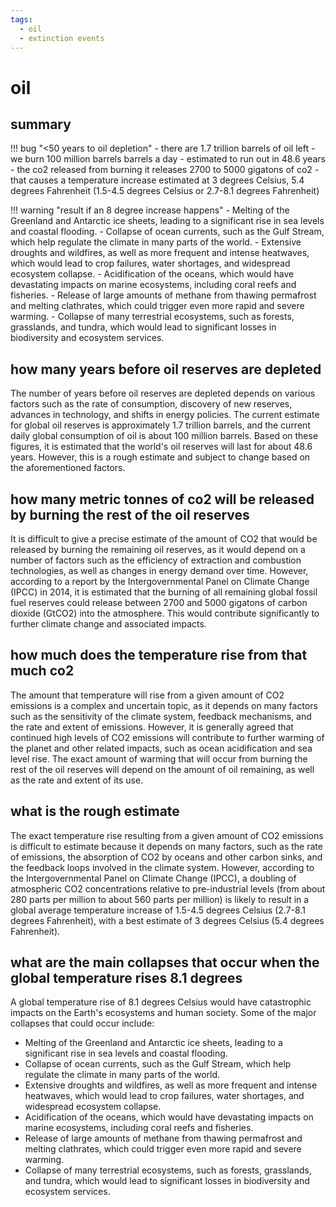 ```yaml
---
tags:
  - oil
  - extinction events
---
```


# oil

## summary

!!! bug "<50 years to oil depletion"
    - there are 1.7 trillion barrels of oil left
    - we burn 100 million barrels barrels a day
    - estimated to run out in 48.6 years
    - the co2 released from burning it releases 2700 to 5000 gigatons of co2
    - that causes a temperature increase estimated at 3 degrees Celsius, 5.4 degrees Fahrenheit (1.5-4.5 degrees Celsius or 2.7-8.1 degrees Fahrenheit)

!!! warning "result if an 8 degree increase happens"
    - Melting of the Greenland and Antarctic ice sheets, leading to a significant rise in sea levels and coastal flooding.
    - Collapse of ocean currents, such as the Gulf Stream, which help regulate the climate in many parts of the world.
    - Extensive droughts and wildfires, as well as more frequent and intense heatwaves, which would lead to crop failures, water shortages, and widespread ecosystem collapse.
    - Acidification of the oceans, which would have devastating impacts on marine ecosystems, including coral reefs and fisheries.
    - Release of large amounts of methane from thawing permafrost and melting clathrates, which could trigger even more rapid and severe warming.
    - Collapse of many terrestrial ecosystems, such as forests, grasslands, and tundra, which would lead to significant losses in biodiversity and ecosystem services.

## how many years before oil reserves are depleted

The number of years before oil reserves are depleted depends on various factors such as the rate of consumption, discovery of new reserves, advances in technology, and shifts in energy policies. The current estimate for global oil reserves is approximately 1.7 trillion barrels, and the current daily global consumption of oil is about 100 million barrels. Based on these figures, it is estimated that the world's oil reserves will last for about 48.6 years. However, this is a rough estimate and subject to change based on the aforementioned factors.

## how many metric tonnes of co2 will be released by burning the rest of the oil reserves

It is difficult to give a precise estimate of the amount of CO2 that would be released by burning the remaining oil reserves, as it would depend on a number of factors such as the efficiency of extraction and combustion technologies, as well as changes in energy demand over time. However, according to a report by the Intergovernmental Panel on Climate Change (IPCC) in 2014, it is estimated that the burning of all remaining global fossil fuel reserves could release between 2700 and 5000 gigatons of carbon dioxide (GtCO2) into the atmosphere. This would contribute significantly to further climate change and associated impacts.

## how much does the temperature rise from that much co2

The amount that temperature will rise from a given amount of CO2 emissions is a complex and uncertain topic, as it depends on many factors such as the sensitivity of the climate system, feedback mechanisms, and the rate and extent of emissions. However, it is generally agreed that continued high levels of CO2 emissions will contribute to further warming of the planet and other related impacts, such as ocean acidification and sea level rise. The exact amount of warming that will occur from burning the rest of the oil reserves will depend on the amount of oil remaining, as well as the rate and extent of its use.

## what is the rough estimate

The exact temperature rise resulting from a given amount of CO2 emissions is difficult to estimate because it depends on many factors, such as the rate of emissions, the absorption of CO2 by oceans and other carbon sinks, and the feedback loops involved in the climate system. However, according to the Intergovernmental Panel on Climate Change (IPCC), a doubling of atmospheric CO2 concentrations relative to pre-industrial levels (from about 280 parts per million to about 560 parts per million) is likely to result in a global average temperature increase of 1.5-4.5 degrees Celsius (2.7-8.1 degrees Fahrenheit), with a best estimate of 3 degrees Celsius (5.4 degrees Fahrenheit).

## what are the main collapses that occur when the global temperature rises 8.1 degrees

A global temperature rise of 8.1 degrees Celsius would have catastrophic impacts on the Earth's ecosystems and human society. Some of the major collapses that could occur include:

- Melting of the Greenland and Antarctic ice sheets, leading to a significant rise in sea levels and coastal flooding.
- Collapse of ocean currents, such as the Gulf Stream, which help regulate the climate in many parts of the world.
- Extensive droughts and wildfires, as well as more frequent and intense heatwaves, which would lead to crop failures, water shortages, and widespread ecosystem collapse.
- Acidification of the oceans, which would have devastating impacts on marine ecosystems, including coral reefs and fisheries.
- Release of large amounts of methane from thawing permafrost and melting clathrates, which could trigger even more rapid and severe warming.
- Collapse of many terrestrial ecosystems, such as forests, grasslands, and tundra, which would lead to significant losses in biodiversity and ecosystem services.
